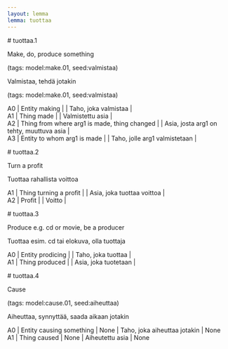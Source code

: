 ```yaml
---
layout: lemma
lemma: tuottaa
---
```


<div class="sense">
# <span class="sensename">tuottaa.1</span>

<span class="description">Make, do, produce something</span>

(tags: model:make.01, seed:valmistaa)

<span class="description">Valmistaa, tehdä jotakin</span>

(tags: model:make.01, seed:valmistaa)

A0 | Entity making |   | Taho, joka valmistaa |  
A1 | Thing made |   | Valmistettu asia |  
A2 | Thing from where arg1 is made, thing changed |   | Asia, josta arg1 on tehty, muuttuva asia |  
A3 | Entity to whom arg1 is made |   | Taho, jolle arg1 valmistetaan |  

</div>

<div class="sense">
# <span class="sensename">tuottaa.2</span>

<span class="description">Turn a profit</span>

<span class="description">Tuottaa rahallista voittoa</span>

A1 | Thing turning a profit |   | Asia, joka tuottaa voittoa |  
A2 | Profit |   | Voitto |  

</div>

<div class="sense">
# <span class="sensename">tuottaa.3</span>

<span class="description">Produce e.g. cd or movie, be a producer</span>

<span class="description">Tuottaa esim. cd tai elokuva, olla tuottaja</span>

A0 | Entity prodicing |   | Taho, joka tuottaa |  
A1 | Thing produced |   | Asia, joka tuotetaan |  

</div>

<div class="sense">
# <span class="sensename">tuottaa.4</span>

<span class="description">Cause</span>

(tags: model:cause.01, seed:aiheuttaa)

<span class="description">Aiheuttaa, synnyttää, saada aikaan jotakin</span>



A0 | Entity causing something | None | Taho, joka aiheuttaa jotakin | None
A1 | Thing caused | None | Aiheutettu asia | None

</div>

